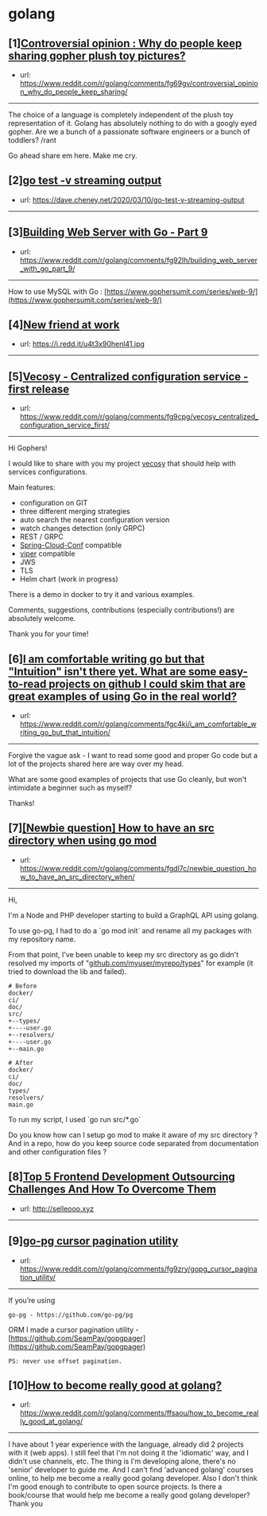 # golang
## [1][Controversial opinion : Why do people keep sharing gopher plush toy pictures?](https://www.reddit.com/r/golang/comments/fg69gv/controversial_opinion_why_do_people_keep_sharing/)
- url: https://www.reddit.com/r/golang/comments/fg69gv/controversial_opinion_why_do_people_keep_sharing/
---
The choice of a language is completely independent of the plush toy representation of it. Golang has absolutely nothing to do with a googly eyed gopher. Are we a bunch of a passionate software engineers or a bunch of toddlers? /rant

Go ahead share em here. Make me cry.
## [2][go test -v streaming output](https://www.reddit.com/r/golang/comments/fg9xda/go_test_v_streaming_output/)
- url: https://dave.cheney.net/2020/03/10/go-test-v-streaming-output
---

## [3][Building Web Server with Go - Part 9](https://www.reddit.com/r/golang/comments/fg92lh/building_web_server_with_go_part_9/)
- url: https://www.reddit.com/r/golang/comments/fg92lh/building_web_server_with_go_part_9/
---
How to use MySQL with Go : [https://www.gophersumit.com/series/web-9/](https://www.gophersumit.com/series/web-9/)
## [4][New friend at work](https://www.reddit.com/r/golang/comments/ffukbe/new_friend_at_work/)
- url: https://i.redd.it/u4t3x90henl41.jpg
---

## [5][Vecosy - Centralized configuration service - first release](https://www.reddit.com/r/golang/comments/fg9cpg/vecosy_centralized_configuration_service_first/)
- url: https://www.reddit.com/r/golang/comments/fg9cpg/vecosy_centralized_configuration_service_first/
---
Hi Gophers!

I would like to share with you my project [vecosy](https://github.com/vecosy/vecosy) that should help with services configurations.

Main features:

* configuration on GIT
* three different merging strategies
* auto search the nearest configuration version
* watch changes detection (only GRPC)
* REST / GRPC
* [Spring-Cloud-Conf](https://cloud.spring.io/spring-cloud-config/reference/html/) compatible
* [viper](https://github.com/spf13/viper) compatible
* JWS
* TLS
* Helm chart (work in progress)

There is a demo in docker to try it and various examples.

Comments, suggestions, contributions (especially contributions!) are absolutely welcome.

Thank you for your time!
## [6][I am comfortable writing go but that "Intuition" isn't there yet. What are some easy-to-read projects on github I could skim that are great examples of using Go in the real world?](https://www.reddit.com/r/golang/comments/fgc4ki/i_am_comfortable_writing_go_but_that_intuition/)
- url: https://www.reddit.com/r/golang/comments/fgc4ki/i_am_comfortable_writing_go_but_that_intuition/
---
Forgive the vague ask - I want to read some good and proper Go code but a lot of the projects shared here are way over my head.

What are some good examples of projects that use Go cleanly, but won't intimidate a beginner such as myself?

Thanks!
## [7][[Newbie question] How to have an src directory when using go mod](https://www.reddit.com/r/golang/comments/fgdl7c/newbie_question_how_to_have_an_src_directory_when/)
- url: https://www.reddit.com/r/golang/comments/fgdl7c/newbie_question_how_to_have_an_src_directory_when/
---
Hi,

I'm a Node and PHP developer starting to build a GraphQL API using golang.

To use go-pg, I had to do a \`go mod init\` and rename all my packages with my repository name. 

From that point, I've been unable to keep my src directory as go didn't resolved my imports of "[github.com/myuser/myrepo/types](https://github.com/myuser/myrepo/types)" for example (it tried to download the lib and failed).

    # Before
    docker/
    ci/
    doc/
    src/
    +--types/
    +----user.go
    +--resolvers/
    +----user.go
    +--main.go
    
    # After
    docker/
    ci/
    doc/
    types/
    resolvers/
    main.go

To run my script, I used \`go run src/\*.go\`

Do you know how can I setup go mod to make it aware of my src directory ? And in a repo, how do you keep source code separated from documentation and other configuration files ?
## [8][Top 5 Frontend Development Outsourcing Challenges And How To Overcome Them](https://www.reddit.com/r/golang/comments/fgcxip/top_5_frontend_development_outsourcing_challenges/)
- url: http://selleooo.xyz
---

## [9][go-pg cursor pagination utility](https://www.reddit.com/r/golang/comments/fg9zry/gopg_cursor_pagination_utility/)
- url: https://www.reddit.com/r/golang/comments/fg9zry/gopg_cursor_pagination_utility/
---
If you’re using 

    go-pg - https://github.com/go-pg/pg

ORM I made a cursor pagination utility - [https://github.com/SeamPay/gopgpager](https://github.com/SeamPay/gopgpager)

    PS: never use offset pagination.
## [10][How to become really good at golang?](https://www.reddit.com/r/golang/comments/ffsaou/how_to_become_really_good_at_golang/)
- url: https://www.reddit.com/r/golang/comments/ffsaou/how_to_become_really_good_at_golang/
---
I have about 1 year experience with the language, already did 2 projects with it (web apps). I still feel that I'm not doing it the 'idiomatic' way, and I didn't use channels, etc.
The thing is I'm developing alone, there's no 'senior' developer to guide me. And I can't find 'advanced golang' courses online, to help me become a really good golang developer. Also I don't think I'm good enough to contribute to open source projects.
Is there a book/course that would help me become a really good golang developer? Thank you
